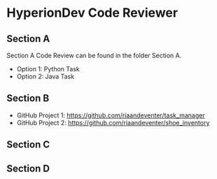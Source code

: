 # HyperionDev Code Reviewer

## Section A

Section A Code Review can be found in the folder Section A.  

- Option 1: Python Task
- Option 2: Java Task

## Section B

- GitHub Project 1: https://github.com/riaandeventer/task_manager
- GitHub Project 2: https://github.com/riaandeventer/shoe_inventory

## Section C



## Section D



